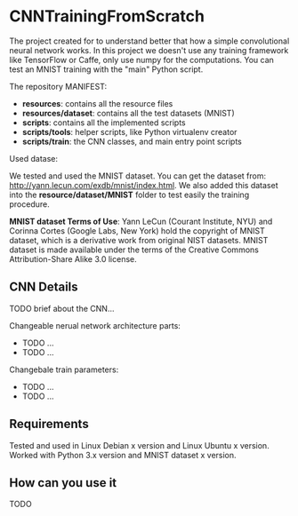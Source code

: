 # CNNTrainingFromScratch
The project created for to understand better that how a simple convolutional neural network works. In this project we doesn't use any training framework like TensorFlow or Caffe, only use numpy for the computations. You can test an MNIST training with the "main" Python script.

The repository MANIFEST:
 - **resources**: contains all the resource files
 - **resources/dataset**: contains all the test datasets (MNIST)
 - **scripts**: contains all the implemented scripts
 - **scripts/tools**: helper scripts, like Python virtualenv creator
 - **scripts/train**: the CNN classes, and main entry point scripts

Used datase:

We tested and used the MNIST dataset. You can get the dataset from: http://yann.lecun.com/exdb/mnist/index.html. We also added this dataset into the **resource/dataset/MNIST** folder to test easily the training procedure.

**MNIST dataset Terms of Use**:
Yann LeCun (Courant Institute, NYU) and Corinna Cortes (Google Labs, New York) hold the copyright of MNIST dataset, which is a derivative work from original NIST datasets. MNIST dataset is made available under the terms of the Creative Commons Attribution-Share Alike 3.0 license.

## CNN Details
TODO brief about the CNN...

Changeable nerual network architecture parts:
 - TODO ...
 - TODO ...

Changebale train parameters:
 - TODO ...
 - TODO ...

## Requirements
Tested and used in Linux Debian x version and Linux Ubuntu x version. Worked with Python 3.x version and MNIST dataset x version.

## How can you use it
TODO